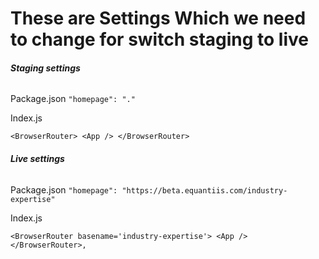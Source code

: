 # These are Settings Which we need to change for switch staging to live

###### **Staging settings**

Package.json
`"homepage": "."`

Index.js

`<BrowserRouter>
<App />
</BrowserRouter>`


###### **Live settings**

Package.json
`"homepage": "https://beta.equantiis.com/industry-expertise" `

Index.js

`<BrowserRouter basename='industry-expertise'>
<App />
</BrowserRouter>,`
